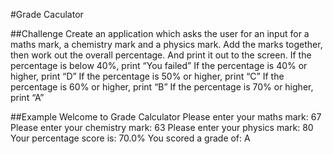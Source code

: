 #Grade Caculator

##Challenge
Create an application which asks the user for an input for a maths mark, a chemistry mark and a physics mark.
Add the marks together, then work out the overall percentage. And print it out to the screen.
If the percentage is below 40%, print “You failed”
If the percentage is 40% or higher, print “D”
If the percentage is 50% or higher, print “C”
If the percentage is 60% or higher, print “B”
If the percentage is 70% or higher, print “A”

##Example
Welcome to Grade Calculator
Please enter your maths mark: 67
Please enter your chemistry mark: 63
Please enter your physics mark: 80
Your percentage score is: 70.0%
You scored a grade of: A

